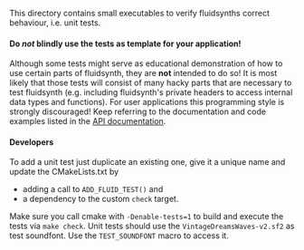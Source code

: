  
This directory contains small executables to verify fluidsynths correct behaviour, i.e. unit tests.

#### Do *not* blindly use the tests as template for your application!

Although some tests might serve as educational demonstration of how to use certain parts of fluidsynth,
they are **not** intended to do so! It is most likely that those tests will consist of many hacky parts
that are necessary to test fluidsynth (e.g. including fluidsynth's private headers to access internal
data types and functions). For user applications this programming style is strongly discouraged!
Keep referring to the documentation and code examples listed in the [API documentation](http://www.fluidsynth.org/api/).

#### Developers

To add a unit test just duplicate an existing one, give it a unique name and update the CMakeLists.txt by

* adding a call to `ADD_FLUID_TEST()` and
* a dependency to the custom `check` target.

Make sure you call cmake with `-Denable-tests=1` to build and execute the tests via `make check`. Unit
tests should use the `VintageDreamsWaves-v2.sf2` as test soundfont. Use the `TEST_SOUNDFONT` macro to
access it.
